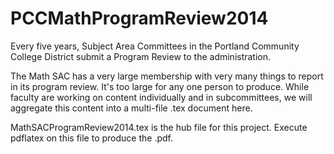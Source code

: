 PCCMathProgramReview2014
========================

Every five years, Subject Area Committees in the Portland Community College District submit a Program Review to the administration.

The Math SAC has a very large membership with very many things to report in its program review. It's too large for any one person to produce. While faculty are working on content individually and in subcommittees, we will aggregate this content into a multi-file .tex document here.

MathSACProgramReview2014.tex is the hub file for this project. Execute pdflatex on this file to produce the .pdf.
